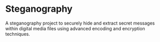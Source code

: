 # Steganography
A steganography project to securely hide and extract secret messages within digital media files using advanced encoding and encryption techniques. 
